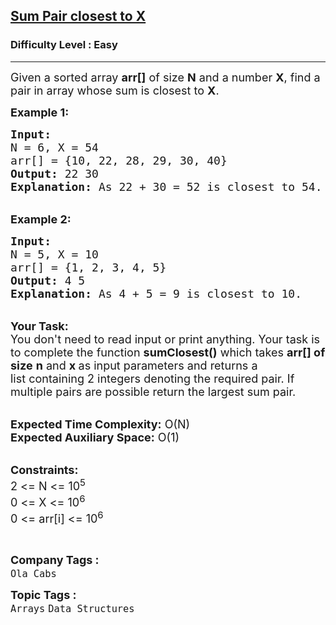 <h2><a href="https://practice.geeksforgeeks.org/problems/pair-in-array-whose-sum-is-closest-to-x1124/1?page=1&difficulty[]=0&status[]=unsolved&category[]=Arrays&category[]=Strings&sortBy=submissions">Sum Pair closest to X</a></h2><h3>Difficulty Level : Easy</h3><hr><div class="problems_problem_content__Xm_eO"><p><span style="font-size:18px">Given a sorted array <strong>arr[]</strong>&nbsp;of size <strong>N</strong> and a number <strong>X</strong>, find a pair in array whose sum is closest to <strong>X</strong>.</span></p>

<p><span style="font-size:18px"><strong>Example 1:</strong></span></p>

<pre><span style="font-size:18px"><strong>Input:
</strong>N = 6, X = 54
arr[] = {10, 22, 28, 29, 30, 40}
<strong>Output:</strong> 22 30
<strong>Explanation:</strong> As 22 + 30 = 52 is closest to 54.
</span></pre>

<p><br>
<span style="font-size:18px"><strong>Example 2:</strong></span></p>

<pre><span style="font-size:18px"><strong>Input:
</strong>N = 5, X = 10
arr[] = {1, 2, 3, 4, 5}
<strong>Output:</strong> 4 5
<strong>Explanation:</strong>&nbsp;As 4 + 5 = 9 is closest to 10.</span></pre>

<p><br>
<span style="font-size:18px"><strong>Your Task:</strong><br>
You don't need to read input or print anything. Your task is to complete the function&nbsp;<strong>sumClosest()</strong>&nbsp;which takes <strong>arr[] of size</strong>&nbsp;<strong>n</strong> and <strong>x&nbsp;</strong>as input parameters and returns a list&nbsp;containing 2 integers denoting the required pair.&nbsp;If multiple pairs are possible return&nbsp;the largest sum pair.</span></p>

<p><br>
<span style="font-size:18px"><strong>Expected Time Complexity:</strong>&nbsp;O(N)<br>
<strong>Expected Auxiliary Space:</strong>&nbsp;O(1)</span></p>

<p><br>
<span style="font-size:18px"><strong>Constraints:</strong><br>
2 &lt;= N &lt;= 10<sup>5</sup><br>
0 &lt;= X &lt;= 10<sup>6</sup><br>
0 &lt;= arr[i] &lt;= 10<sup>6</sup></span></p>

<p>&nbsp;</p>
</div><p><span style=font-size:18px><strong>Company Tags : </strong><br><code>Ola Cabs</code>&nbsp;<br><p><span style=font-size:18px><strong>Topic Tags : </strong><br><code>Arrays</code>&nbsp;<code>Data Structures</code>&nbsp;